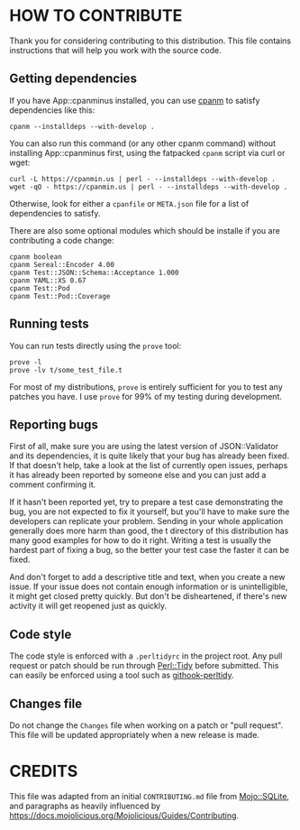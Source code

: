 # HOW TO CONTRIBUTE

Thank you for considering contributing to this distribution. This file
contains instructions that will help you work with the source code.

## Getting dependencies

If you have App::cpanminus installed, you can use
[cpanm](https://metacpan.org/pod/cpanm) to satisfy dependencies like this:

    cpanm --installdeps --with-develop .

You can also run this command (or any other cpanm command) without installing
App::cpanminus first, using the fatpacked `cpanm` script via curl or wget:

    curl -L https://cpanmin.us | perl - --installdeps --with-develop .
    wget -qO - https://cpanmin.us | perl - --installdeps --with-develop .

Otherwise, look for either a `cpanfile` or `META.json` file for a list of
dependencies to satisfy.

There are also some optional modules which should be installe if you
are contributing a code change:

    cpanm boolean
    cpanm Sereal::Encoder 4.00
    cpanm Test::JSON::Schema::Acceptance 1.000
    cpanm YAML::XS 0.67
    cpanm Test::Pod
    cpanm Test::Pod::Coverage

## Running tests

You can run tests directly using the `prove` tool:

    prove -l
    prove -lv t/some_test_file.t

For most of my distributions, `prove` is entirely sufficient for you to test
any patches you have. I use `prove` for 99% of my testing during development.

## Reporting bugs

First of all, make sure you are using the latest version of JSON::Validator and
its dependencies, it is quite likely that your bug has already been fixed. If
that doesn't help, take a look at the list of currently open issues, perhaps it
has already been reported by someone else and you can just add a comment
confirming it.

If it hasn't been reported yet, try to prepare a test case demonstrating the
bug, you are not expected to fix it yourself, but you'll have to make sure the
developers can replicate your problem. Sending in your whole application
generally does more harm than good, the t directory of this distribution has
many good examples for how to do it right. Writing a test is usually the
hardest part of fixing a bug, so the better your test case the faster it can be
fixed.

And don't forget to add a descriptive title and text, when you create a new
issue. If your issue does not contain enough information or is unintelligible,
it might get closed pretty quickly. But don't be disheartened, if there's new
activity it will get reopened just as quickly.

## Code style

The code style is enforced with a `.perltidyrc` in the project root. Any pull
request or patch should be run through
[Perl::Tidy](https://metacpan.org/pod/distribution/Perl-Tidy/bin/perltidy)
before submitted. This can easily be enforced using a tool such as
[githook-perltidy](https://metacpan.org/pod/githook-perltidy).

## Changes file

Do not change the `Changes` file when working on a patch or "pull request".
This file will be updated appropriately when a new release is made.

# CREDITS

This file was adapted from an initial `CONTRIBUTING.md` file from
[Mojo::SQLite](https://github.com/Grinnz/Mojo-SQLite/blob/master/CONTRIBUTING.md),
and paragraphs as heavily influenced by https://docs.mojolicious.org/Mojolicious/Guides/Contributing.
